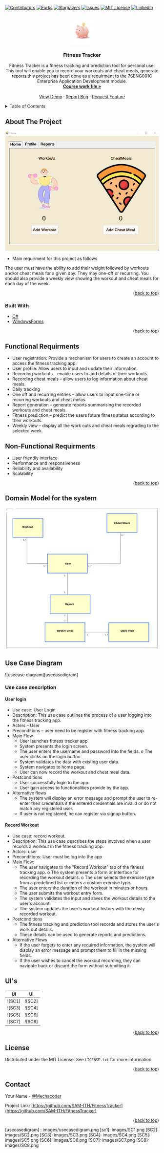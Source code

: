 <div id="top"></div>

[![Contributors][contributors-shield]][contributors-url]
[![Forks][forks-shield]][forks-url]
[![Stargazers][stars-shield]][stars-url]
[![Issues][issues-shield]][issues-url]
[![MIT License][license-shield]][license-url]
[![LinkedIn][linkedin-shield]][linkedin-url]



<!-- PROJECT LOGO -->
<br />
<div align="center">
  <a href="https://github.com/SAM-ITH/FitnessTracker">
    <img src="images/logo.png" alt="Logo" width="80" height="80">
  </a>

<h3 align="center">Fitness Tracker</h3>

  <p align="center">
    Fitness Tracker is a fitness tracking and prediction tool for personal use. This tool will enable you to record your workouts and cheat meals, generate reports.this project has been done as a requirment to the 7SENG001C Enterprise Application Development module.
    <br />
    <a href="https://github.com/SAM-ITH/FitnessTracker"><strong>Course work file »</strong></a>
    <br />
    <br />
    <a href="https://github.com/SAM-ITH/FitnessTracker">View Demo</a>
    ·
    <a href="https://github.com/SAM-ITH/FitnessTracker/issues">Report Bug</a>
    ·
    <a href="https://github.com/SAM-ITH/FitnessTracker/issues">Request Feature</a>
  </p>
</div>



<!-- TABLE OF CONTENTS -->
<details>
  <summary>Table of Contents</summary>
  <ol>
    <li>
      <a href="#about-the-project">About The Project</a>
      <ul>
        <li><a href="#built-with">Built With</a></li>
      </ul>
    </li>
    <li>
      <a href="#Functional Requirments">Functional Requirments</a>
    </li>
    <li><a href="#Non-Functional-Requirments">Non-Functional Requirments</a></li>
    <li><a href="#Domain-Model-for-the-system">Domain Model for the system</a></li>
    <li><a href="#Use-Case-Diagram">Use Case Diagram</a></li>
    <li><a href="#UI">Usage</a></li>
    <li><a href="#license">License</a></li>
    <li><a href="#contact">Contact</a></li>
  </ol>
</details>



<!-- ABOUT THE PROJECT -->
## About The Project

![Product Name Screen Shot][product-screenshot]

- Main requirment for this project as follows 

The user must have the ability to add their weight followed by workouts and/or cheat meals for a given day. They may one-off or recurring. You should also provide a weekly view showing the workout and cheat meals for each day of the week.


<p align="right">(<a href="#top">back to top</a>)</p>

### Built With

* [C#](https://learn.microsoft.com/en-us/dotnet/csharp/)
* [WindowsForms](https://learn.microsoft.com/en-us/visualstudio/ide/create-csharp-winform-visual-studio?view=vs-2022)


<p align="right">(<a href="#top">back to top</a>)</p>



<!-- Functional Requirments -->
## Functional Requirments

- User registration: Provide a mechanism for users to create an account to access the fitness tracking app.
- User profile: Allow users to input and update their information.
- Recording workouts – enable users to add details of their workouts.
- Recording cheat meals – allow users to log information about cheat meals.
- Daily tracking
- One off and recurring entries – allow users to input one-time or recurring workouts
and cheat melas.
- Report generation – generate reports summarising the recorded workouts and cheat
meals.
- Fitness prediction – predict the users future fitness status according to their workouts.
- Weekly view – display all the work outs and cheat meals regrading to the selected
week.

<!-- Non-Functional Requirments -->
## Non-Functional Requirments

- User friendly interface
- Performance and responsiveness
- Reliability and availability
- Scalability

<p align="right">(<a href="#top">back to top</a>)</p>

<!-- Domain Model for the system -->
## Domain Model for the system

![Domain model Screen Shot][domainmodel-image]

<!-- Use Case Diagram -->
## Use Case Diagram

![usecase diagram][usecasedigram]

### Use case description

#### User login

- Use case: User Login
- Description: This use case outlines the process of a user logging into the fitness
tracking app.
- Acters – User
- Preconditions – user need to be register with fitness tracking app.
- Main Flow
    - User launches fitness tracker app.
    - System presents the login screen.
    - The user enters the username and password into the fields. o The user clicks on the login button.
    - System validates the data with existing user data.
    - System navigates to home page.
    - User can now record the workout and cheat meal data.
- Postconditions
    - User successfully login to the app.
    - User gain access to functionalities provide by the app.
- Alternative flows
    - The system will display an error message and prompt the user to re-enter their
credentials if the entered credentials are invalid or do not match any registered
user.
    - If user is not registered, he can register via signup button.
    
#### Record Workout

- Use case: record workout.
- Description: This use case describes the steps involved when a user records a workout
in the fitness tracking app.
- Actors: user
- Preconditions: User must be log into the app
- Main Flow:
    - The user navigates to the "Record Workout" tab of the fitness tracking app. o The system presents a form or interface for recording the workout details. o The user selects the exercise type from a predefined list or enters a custom
exercise type.
    - The user enters the duration of the workout in minutes or hours.
    - The user submits the workout entry form.
    - The system validates the input and saves the workout details to the user's
account.
    - The system updates the user's workout history with the newly recorded
workout.  
- Postconditions
    - The fitness tracking and prediction tool records and stores the user's work out details.
    - These details can be used to generate reports and predictions. 
- Alternative Flows
    - If the user forgets to enter any required information, the system will display an
error message and prompt them to fill in the missing fields.
    - If the user wishes to cancel the workout recording, they can navigate back or
discard the form without submitting it.

<!-- UI -->
## UI's

| UI      | UI |
| ----------- | ----------- |
| ![SC1]      | ![SC2]      |
| ![SC3]   | ![SC4]        |
| ![SC5]   | ![SC6]        |
| ![SC7]   | ![SC8]        |

<p align="right">(<a href="#top">back to top</a>)</p>


<!-- LICENSE -->
## License

Distributed under the MIT License. See `LICENSE.txt` for more information.

<p align="right">(<a href="#top">back to top</a>)</p>



<!-- CONTACT -->
## Contact

Your Name - [@Mechacoder](https://twitter.com/Mechacoder)

Project Link: [https://github.com/SAM-ITH/FitnessTracker](https://github.com/SAM-ITH/FitnessTracker)

<p align="right">(<a href="#top">back to top</a>)</p>



<!-- MARKDOWN LINKS & IMAGES -->
<!-- https://www.markdownguide.org/basic-syntax/#reference-style-links -->
[contributors-shield]: https://img.shields.io/github/contributors/SAM-ITH/FitnessTracker.svg?style=for-the-badge
[contributors-url]: https://github.com/SAM-ITH/FitnessTracker/graphs/contributors
[forks-shield]: https://img.shields.io/github/forks/SAM-ITH/FitnessTracker.svg?style=for-the-badge
[forks-url]: https://github.com/SAM-ITH/FitnessTracker/network/members
[stars-shield]: https://img.shields.io/github/stars/SAM-ITH/FitnessTracker.svg?style=for-the-badge
[stars-url]: https://github.com/SAM-ITH/FitnessTracker/stargazers
[issues-shield]: https://img.shields.io/github/issues/SAM-ITH/FitnessTracker.svg?style=for-the-badge
[issues-url]: https://github.com/SAM-ITH/FitnessTracker/issues
[license-shield]: https://img.shields.io/github/license/SAM-ITH/FitnessTracker.svg?style=for-the-badge
[license-url]: https://github.com/SAM-ITH/FitnessTracker/blob/master/LICENSE.txt
[linkedin-shield]: https://img.shields.io/badge/-LinkedIn-black.svg?style=for-the-badge&logo=linkedin&colorB=555
[linkedin-url]: https://linkedin.com/in/samithwijesighe
[product-screenshot]: images/screenshot.png
[domainmodel-image]: images/domainmodel.png
[usecasedigram] : images/usecasedigram.png
[sc1]: images/SC1.png
[SC2]: images/SC2.png
[SC3]: images/SC3.png
[SC4]: images/SC4.png
[SC5]: images/SC5.png
[SC6]: images/SC6.png
[SC7]: images/SC7.png
[SC8]: images/SC8.png

